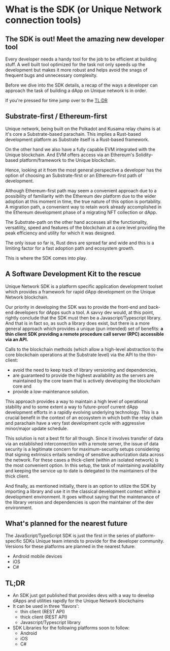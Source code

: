 # What is the SDK (or Unique Network connection tools)

## The SDK is out! Meet the amazing new developer tool

Every developer needs a handy tool for the job to be efficient at building stuff. A well built tool optimized for the task not only speeds up the development but makes it more robust and helps avoid the snags of frequent bugs and unnecessary complexity.

Before we dive into the SDK details, a recap of the ways a developer can approach the task of building a dApp on Unique network is in order.

If you're pressed for time jump over to the [TL;DR](#tldr)

## Substrate-first / Ethereum-first

Unique network, being built on the Polkadot and Kusama relay chains is at it's core a Substrate-based parachain. This implies a Rust-based development platform as Substrate itself is a Rust-based framework.

On the other hand we also have a fully capable EVM integrated with the Unique blockchain. And EVM offers access via an Ethereum's Solidity-based platform/framework to the Unique blockchain.

Hence, looking at it from the most general perspective a developer has the option of choosing an Substrate-first or an Ethereum-first path of development.

Although Ethereum-first path may seem a convenient approach due to a possibility of familiarity with the Ethereum dev platform due to the wider adoption at this moment in time, the true nature of this option is portability. A migration path, a convenient way to retain work already accomplished in the Ethereum development phase of a migrating NFT collection or dApp.

The Substrate-path on the other hand accesses all the functionality, versatility, speed and features of the blockchain at a core level providing the peak efficiency and utility for which it was designed.

The only issue so far is, Rust devs are spread far and wide and this is a limiting factor for a fast adoption path and ecosystem growth.

This is where the SDK comes into play.

## A Software Development Kit to the rescue

Unique Network SDK is a platform specific application development toolset which provides a framework for rapid dApp development on the Unique Network blockchain.

Our priority in developing the SDK was to provide the front-end and back-end developers for dApps such a tool. A savvy dev would, at this point, rightly conclude that the SDK must then be a Javascript/Typescript library. And that is in fact so, as such a library does exist, but there is a more general approach which provides a unique (pun intended) set of benefits: **a thin client SDK providing a remote procedure call server (RPC) accessible via an API.**

Calls to the blockchain methods (which allow a high-level abstraction to the core blockchain operations at the Substrate level) via the API to the thin-client:

- avoid the need to keep track of library versioning and dependencies,
- are guaranteed to provide the highest availability as the servers are maintained by the core team that is actively developing the blockchain core and
- provide a low-maintenance solution.

This approach provides a way to maintain a high level of operational stability and to some extent a way to future-proof current dApp development efforts in a rapidly evolving underlying technology. This is a crucial benefit in the context of an ecosystem in which both the relay chain and parachain have a very fast development cycle with aggressive minor/major update schedule.

This solution is not a best fit for all though. Since it involves transfer of data via an established interconnection with a remote server, the issue of data security is a legitimate concern for maximum-security setups considering that signing extrinsics entails sending of sensitive authorization data across the network. For these cases a thick-client (within an isolated network) is the most convenient option. In this setup, the task of maintaining availability and keeping the service up to date is delegated to the maintainers of the thick client.

And finally, as mentioned initially, there is an option to utilize the SDK by importing a library and use it in the classical development context within a development environment. It goes without saying that the maintenance of the library version and dependencies is upon the maintainer of the dev environment.

## What's planned for the nearest future

The JavaScript/TypeScript SDK is just the first in the series of platform-specific SDKs Unique team intends to provide for the developer community. Versions for these platforms are planned in the nearest future:

- Android mobile devices
- iOS
- C#

## TL;DR

- An SDK just got published that provides devs with a way to develop dApps and utilities rapidly for the Unique Network blockchains
- It can be used in three 'flavors':
  - thin client (REST API)
  - thick client (REST API)
  - Javascript/Typescript library
- SDK Libraries for the following platforms soon to follow:
  - Android
  - iOS
  - C#

